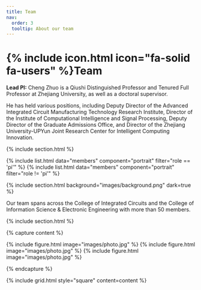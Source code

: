 ```yaml
---
title: Team
nav:
  order: 3
  tooltip: About our team
---
```


# {% include icon.html icon="fa-solid fa-users" %}Team

**Lead PI:** Cheng Zhuo is a Qiushi Distinguished Professor and Tenured Full Professor at Zhejiang University, as well as a doctoral supervisor.

He has held various positions, including Deputy Director of the Advanced Integrated Circuit Manufacturing Technology Research Institute, Director of the Institute of Computational Intelligence and Signal Processing, Deputy Director of the Graduate Admissions Office, and Director of the Zhejiang University-UPYun Joint Research Center for Intelligent Computing Innovation. 

{% include section.html %}

{% include list.html data="members" component="portrait" filter="role == 'pi'" %}
{% include list.html data="members" component="portrait" filter="role != 'pi'" %}

{% include section.html background="images/background.png" dark=true %}

Our team spans across the College of Integrated Circuits and the College of Information Science & Electronic Engineering with more than 50 members.

{% include section.html %}

{% capture content %}

{% include figure.html image="images/photo.jpg" %}
{% include figure.html image="images/photo.jpg" %}
{% include figure.html image="images/photo.jpg" %}

{% endcapture %}

{% include grid.html style="square" content=content %}
